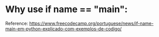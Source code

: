 # Why use if __name__ == "__main__":

Reference: https://www.freecodecamp.org/portuguese/news/if-name-main-em-python-explicado-com-exemplos-de-codigo/
